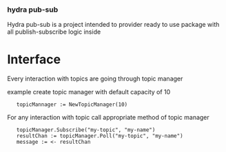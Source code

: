 ### hydra pub-sub

Hydra pub-sub is a project intended to provider ready to use package
with all publish-subscribe logic inside

# Interface

Every interaction with topics are going through topic manager

example create topic manager with default capacity of 10

```
   topicMannager := NewTopicManager(10)
```

For any interaction with topic call appropriate method of topic manager

```
   topicManager.Subscribe("my-topic", "my-name")
   resultChan := topicManager.Poll("my-topic", "my-name")
   message := <- resultChan 
```